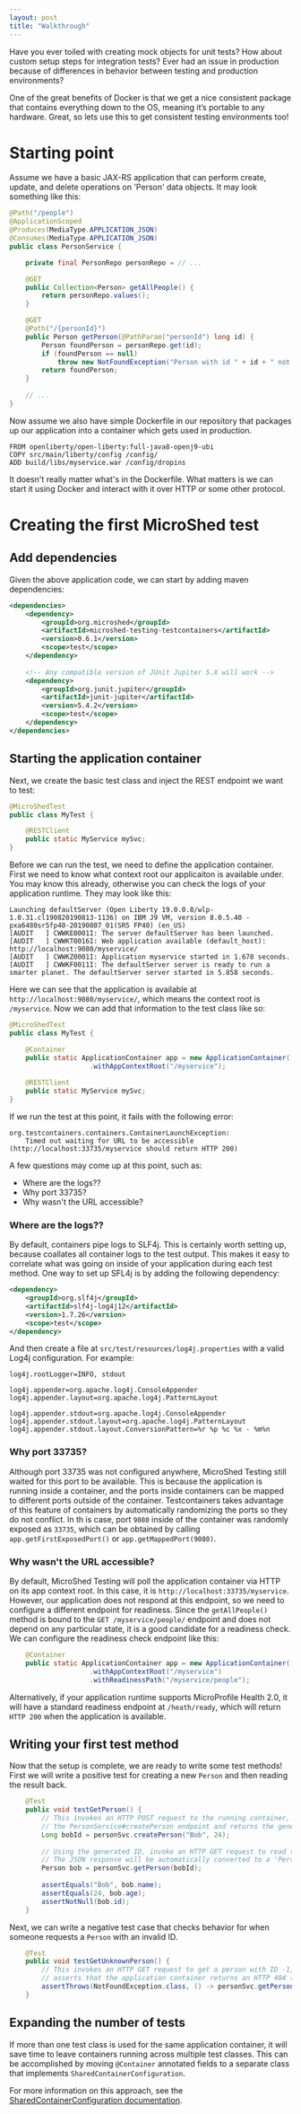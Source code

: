 ```yaml
---
layout: post
title: "Walkthrough"
---
```


Have you ever toiled with creating mock objects for unit tests? How about custom setup steps for integration tests? Ever had an issue in production because of differences in behavior between testing and production environments?

One of the great benefits of Docker is that we get a nice consistent package that contains everything down to the OS, meaning it’s portable to any hardware. Great, so lets use this to get consistent testing environments too!

# Starting point

Assume we have a basic JAX-RS application that can perform create, update, and delete
operations on 'Person' data objects. It may look something like this:

```java
@Path("/people")
@ApplicationScoped
@Produces(MediaType.APPLICATION_JSON)
@Consumes(MediaType.APPLICATION_JSON)
public class PersonService {

    private final PersonRepo personRepo = // ...

    @GET
    public Collection<Person> getAllPeople() {
        return personRepo.values();
    }

    @GET
    @Path("/{personId}")
    public Person getPerson(@PathParam("personId") long id) {
        Person foundPerson = personRepo.get(id);
        if (foundPerson == null)
            throw new NotFoundException("Person with id " + id + " not found.");
        return foundPerson;
    }
    
    // ...
}
```

Now assume we also have simple Dockerfile in our repository that packages up our application into a container which gets used in production.

```
FROM openliberty/open-liberty:full-java8-openj9-ubi
COPY src/main/liberty/config /config/
ADD build/libs/myservice.war /config/dropins
```

It doesn't really matter what's in the Dockerfile. What matters is we can start it using Docker and interact with it over HTTP or some other protocol.

# Creating the first MicroShed test

## Add dependencies

Given the above application code, we can start by adding maven dependencies:

```xml
<dependencies>
    <dependency>
        <groupId>org.microshed</groupId>
        <artifactId>microshed-testing-testcontainers</artifactId>
        <version>0.6.1</version>
        <scope>test</scope>
    </dependency>
    
    <!-- Any compatible version of JUnit Jupiter 5.X will work -->
    <dependency>
        <groupId>org.junit.jupiter</groupId>
        <artifactId>junit-jupiter</artifactId>
        <version>5.4.2</version>
        <scope>test</scope>
    </dependency>
</dependencies>
```

## Starting the application container

Next, we create the basic test class and inject the REST endpoint we want to test:

```java
@MicroShedTest
public class MyTest {

    @RESTClient
    public static MyService mySvc;
}
```

Before we can run the test, we need to define the application container. First we need to know what context root our applicaiton is available under. You may know this already, otherwise you can check the logs of your application runtime. They may look like this:

```
Launching defaultServer (Open Liberty 19.0.0.8/wlp-1.0.31.cl190820190813-1136) on IBM J9 VM, version 8.0.5.40 - pxa6480sr5fp40-20190807_01(SR5 FP40) (en_US)
[AUDIT   ] CWWKE0001I: The server defaultServer has been launched.
[AUDIT   ] CWWKT0016I: Web application available (default_host): http://localhost:9080/myservice/
[AUDIT   ] CWWKZ0001I: Application myservice started in 1.678 seconds.
[AUDIT   ] CWWKF0011I: The defaultServer server is ready to run a smarter planet. The defaultServer server started in 5.858 seconds.
```

Here we can see that the application is available at `http://localhost:9080/myservice/`, which means the context root is `/myservice`. Now we can add that information to the test class like so:

```java
@MicroShedTest
public class MyTest {

    @Container
    public static ApplicationContainer app = new ApplicationContainer()
                    .withAppContextRoot("/myservice");
                    
    @RESTClient
    public static MyService mySvc;
}
```

If we run the test at this point, it fails with the following error:

```
org.testcontainers.containers.ContainerLaunchException: 
    Timed out waiting for URL to be accessible (http://localhost:33735/myservice should return HTTP 200)
```

A few questions may come up at this point, such as:
- Where are the logs??
- Why port 33735?
- Why wasn't the URL accessible?

### Where are the logs??

By default, containers pipe logs to SLF4j. This is certainly worth setting up, because coallates all container logs to the test output. This makes it easy to correlate what was going on inside of your application during each test method. One way to set up SFL4j is by adding the following dependency:

```xml
<dependency>
    <groupId>org.slf4j</groupId>
    <artifactId>slf4j-log4j12</artifactId>
    <version>1.7.26</version>
    <scope>test</scope>
</dependency>
```

And then create a file at `src/test/resources/log4j.properties` with a valid Log4j configuration. For example:

```
log4j.rootLogger=INFO, stdout

log4j.appender=org.apache.log4j.ConsoleAppender
log4j.appender.layout=org.apache.log4j.PatternLayout

log4j.appender.stdout=org.apache.log4j.ConsoleAppender
log4j.appender.stdout.layout=org.apache.log4j.PatternLayout
log4j.appender.stdout.layout.ConversionPattern=%r %p %c %x - %m%n
```

### Why port 33735?

Although port 33735 was not configured anywhere, MicroShed Testing still waited for this port to be available. This is because the application is running inside a container, and the ports inside containers can be mapped to different ports outside of the container. Testcontainers takes advantage of this 
feature of containers by automatically randomizing the ports so they do not conflict. In th is case, port `9080` inside of the container was randomly exposed as `33735`, which can be obtained by calling `app.getFirstExposedPort()` or `app.getMappedPort(9080)`.

### Why wasn't the URL accessible?

By default, MicroShed Testing will poll the application container via HTTP on its app context root. In this case, it is `http://localhost:33735/myservice`. 
However, our application does not respond at this endpoint, so we need to configure a different endpoint for readiness. Since the `getAllPeople()` method is bound to the `GET /myservice/people/` endpoint and does not depend on any particular state, it is a good candidate for a readiness check. We can configure the readiness check endpoint like this:

```java
    @Container
    public static ApplicationContainer app = new ApplicationContainer()
                    .withAppContextRoot("/myservice")
                    .withReadinessPath("/myservice/people");
```

Alternatively, if your application runtime supports MicroProfile Health 2.0, it will have a standard readiness endpoint at `/heath/ready`, which will return `HTTP 200` when the application is available.

## Writing your first test method

Now that the setup is complete, we are ready to write some test methods! First we will write a positive test for creating a new `Person` and then 
reading the result back.

```java
    @Test
    public void testGetPerson() {
        // This invokes an HTTP POST request to the running container, which triggers
        // the PersonService#createPerson endpoint and returns the generated ID
        Long bobId = personSvc.createPerson("Bob", 24);
        
        // Using the generated ID, invoke an HTTP GET request to read the record we just created
        // The JSON response will be automatically converted to a 'Person' object using JSON-B 
        Person bob = personSvc.getPerson(bobId);
        
        assertEquals("Bob", bob.name);
        assertEquals(24, bob.age);
        assertNotNull(bob.id);
    }
```

Next, we can write a negative test case that checks behavior for when someone requests a `Person` with an invalid ID.

```java
    @Test
    public void testGetUnknownPerson() {
        // This invokes an HTTP GET request to get a person with ID -1, which does not exist
        // asserts that the application container returns an HTTP 404 (not found) exception
        assertThrows(NotFoundException.class, () -> personSvc.getPerson(-1L));
    }
```

## Expanding the number of tests

If more than one test class is used for the same application container, it will save time to leave containers running across multiple test classes.
This can be accomplished by moving `@Container` annotated fields to a separate class that implements `SharedContainerConfiguration`. 

For more information on this approach, see the [SharedContainerConfiguration documentation](01_SharedContainerConfiguration).


